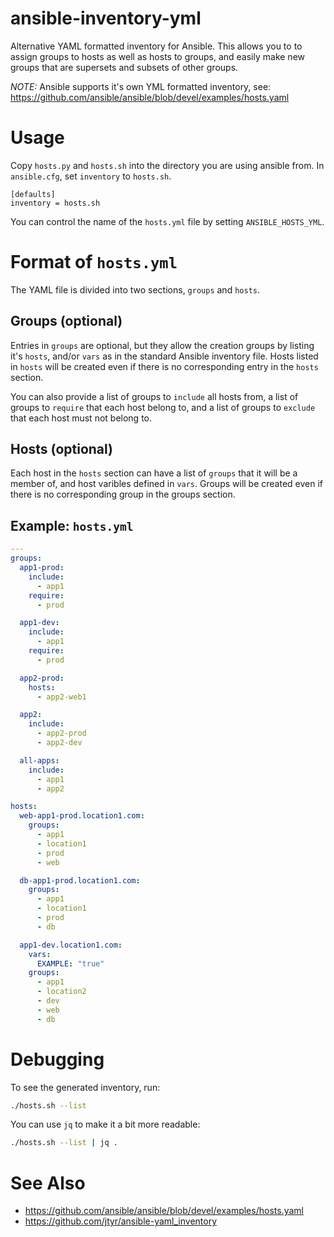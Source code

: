 # ansible-inventory-yml
Alternative YAML formatted inventory for Ansible. This allows you to to assign groups to hosts as well as hosts to groups, and easily make new groups that are supersets and subsets of other groups.

*NOTE:* Ansible supports it's own YML formatted inventory, see: https://github.com/ansible/ansible/blob/devel/examples/hosts.yaml

# Usage
Copy `hosts.py` and `hosts.sh` into the directory you are using ansible from.  In `ansible.cfg`, set `inventory` to `hosts.sh`.

```
[defaults]
inventory = hosts.sh
```

You can control the name of the `hosts.yml` file by setting `ANSIBLE_HOSTS_YML`.

# Format of `hosts.yml`

The YAML file is divided into two sections, `groups` and `hosts`.

## Groups (optional)
Entries in `groups` are optional, but they allow the creation groups by listing it's `hosts`, and/or `vars` as in the standard Ansible inventory file.  Hosts listed in `hosts` will be created even if there is no corresponding entry in the `hosts` section.

You can also provide a list of groups to `include` all hosts from, a list of groups to `require` that each host belong to, and a list of groups to `exclude` that each host must not belong to.

## Hosts (optional)
Each host in the `hosts` section can have a list of `groups` that it will be a member of, and host varibles defined in `vars`.  Groups will be created even if there is no corresponding group in the groups section.

## Example: `hosts.yml`
```yaml
---
groups:
  app1-prod:
    include:
      - app1
    require:
      - prod

  app1-dev:
    include:
      - app1
    require:
      - prod

  app2-prod:
    hosts:
      - app2-web1

  app2:
    include:
      - app2-prod
      - app2-dev

  all-apps:
    include:
      - app1
      - app2

hosts:
  web-app1-prod.location1.com:
    groups:
      - app1
      - location1
      - prod
      - web

  db-app1-prod.location1.com:
    groups:
      - app1
      - location1
      - prod
      - db

  app1-dev.location1.com:
    vars:
      EXAMPLE: "true"
    groups:
      - app1
      - location2
      - dev
      - web
      - db
```

# Debugging

To see the generated inventory, run:
``` bash
./hosts.sh --list
```

You can use `jq` to make it a bit more readable:
``` bash
./hosts.sh --list | jq .
```


# See Also
- https://github.com/ansible/ansible/blob/devel/examples/hosts.yaml
- https://github.com/jtyr/ansible-yaml_inventory
